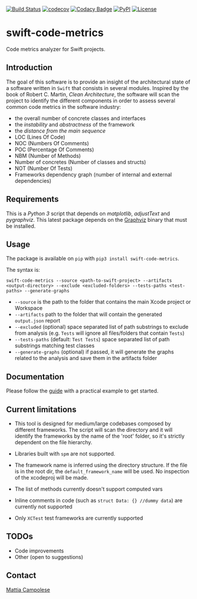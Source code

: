 [![Build Status](https://travis-ci.org/matsoftware/swift-code-metrics.svg?branch=master)](https://travis-ci.org/matsoftware/swift-code-metrics) [![codecov](https://codecov.io/gh/matsoftware/swift-code-metrics/branch/master/graph/badge.svg)](https://codecov.io/gh/matsoftware/swift-code-metrics) [![Codacy Badge](https://api.codacy.com/project/badge/Grade/2ff12e0cafce4ec68024d47b000d2e42)](https://app.codacy.com/app/matsoftware/swift-code-metrics?utm_source=github.com&utm_medium=referral&utm_content=matsoftware/swift-code-metrics&utm_campaign=Badge_Grade_Dashboard)
[![PyPI](https://img.shields.io/pypi/v/swift-code-metrics.svg)](https://pypi.python.org/pypi/swift-code-metrics) [![License](https://img.shields.io/badge/license-MIT-blue.svg?x=1)](LICENSE)

# swift-code-metrics

Code metrics analyzer for Swift projects.

## Introduction

The goal of this software is to provide an insight of the architectural state of a software written in `Swift` that consists in several modules.
Inspired by the book of Robert C. Martin, _Clean Architecture_, the software will scan the project to identify the different components in order to assess several common code metrics in the software industry:
-   the overall number of concrete classes and interfaces
-   the _instability_ and _abstractness_ of the framework
-   the _distance from the main sequence_
-   LOC (Lines Of Code)
-   NOC (Numbers Of Comments)
-   POC (Percentage Of Comments)
-   NBM (Number of Methods)
-   Number of concretes (Number of classes and structs)
-   NOT (Number Of Tests)
-   Frameworks dependency graph (number of internal and external dependencies)

## Requirements

This is a _Python 3_ script that depends on _matplotlib_, _adjustText_ and _pygraphviz_. This latest package depends on the [Graphviz](https://www.graphviz.org/download/) binary that must be installed.

## Usage

The package is available on `pip` with `pip3 install swift-code-metrics`.

The syntax is:

`swift-code-metrics --source <path-to-swift-project> --artifacts <output-directory> --exclude <excluded-folders> --tests-paths <test-paths> --generate-graphs`

-   `--source` is the path to the folder that contains the main Xcode project or Workspace
-   `--artifacts` path to the folder that will contain the generated `output.json` report
-   `--excluded` (optional) space separated list of path substrings to exclude from analysis (e.g. `Tests` will ignore all files/folders that contain `Tests`)
-   `--tests-paths` (default: `Test Tests`) space separated list of path substrings matching test classes
-   `--generate-graphs` (optional) if passed, it will generate the graphs related to the analysis and save them in the artifacts folder

## Documentation

Please follow the [guide](docs/GUIDE.md) with a practical example to get started.

## Current limitations

-   This tool is designed for medium/large codebases composed by different frameworks.
The script will scan the directory and it will identify the frameworks by the name of the 'root' folder, so it's strictly dependent on the file hierarchy.

-   Libraries built with `spm` are not supported.

-   The framework name is inferred using the directory structure. If the file is in the root dir, the `default_framework_name` will be used. No inspection of the xcodeproj will be made.

-   The list of methods currently doesn't support computed vars

-   Inline comments in code (such as `struct Data: {} //dummy data`) are currently not supported

-   Only `XCTest` test frameworks are currently supported

## TODOs

-   Code improvements
-   Other (open to suggestions)

## Contact

[Mattia Campolese](https://www.linkedin.com/in/matcamp/)
